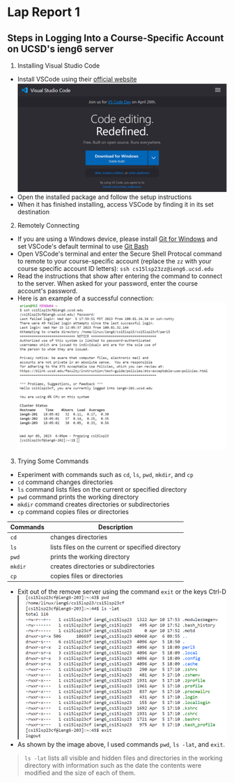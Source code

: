 # Lap Report 1

## Steps in Logging Into a Course-Specific Account on UCSD's ieng6 server

1. Installing Visual Studio Code
 * Install VSCode using their [official website](https://code.visualstudio.com/) ![VS Code](vscode.png)
 * Open the installed package and follow the setup instructions
 * When it has finished installing, access VSCode by finding it in its set destination

2. Remotely Connecting
 * If you are using a Windows device, please install [Git for Windows](https://gitforwindows.org/) and set VSCode's default terminal to use [Git Bash]([https://gitforwindows.org/](https://stackoverflow.com/a/50527994))
 * Open VSCode's terminal and enter the Secure Shell Protocal command to remote to your course-specific account (replace the `zz` with your course specific account ID letters): `ssh cs15lsp23zz@ieng6.ucsd.edu`
 * Read the instructions that show after entering the command to connect to the server. When asked for your password, enter the course account's password.
 * Here is an example of a successful connection:
  ![Remote Connection](Connection.png)
3. Trying Some Commands
 * Experiment with commands such as `cd`, `ls`, `pwd`, `mkdir`, and `cp`
 * `cd` command changes directories
 * `ls` command lists files on the current or specified directory
 * `pwd` command prints the working directory
 * `mkdir` command creates directories or subdirectories
 * `cp` command copies files or directories

| Commands | Description | 
| -------- | ------- |
| `cd` | changes directories |
| `ls` | lists files on the current or specified directory|
| `pwd` | prints the working directory | 
| `mkdir` | creates directories or subdirectories | 
| `cp` | copies files or directories |

 * Exit out of the remove server using the command `exit` or the keys Ctrl-D
 ![Commands](commands.png)
 * As shown by the image above, I used commands `pwd`, `ls -lat`, and `exit`. 
 > `ls -lat` lists all visible and hidden files and directories in the working directory with information such as the date the contents were modified and the size of each of them.
